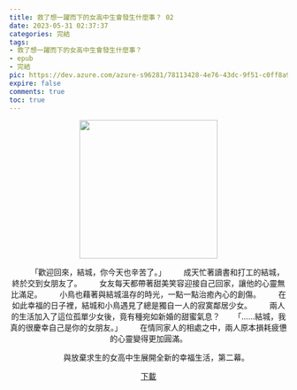```yaml
---
title: 救了想一躍而下的女高中生會發生什麼事？ 02
date: 2023-05-31 02:37:37
categories: 完結
tags:
- 救了想一躍而下的女高中生會發生什麼事？
- epub
- 完結
pic: https://dev.azure.com/azure-s96281/78113428-4e76-43dc-9f51-c0ff8a913055/_apis/git/repositories/a379171b-de46-4c10-9b0d-00da23959885/items?path=/Epub%20Cover/%E6%95%91%E4%BA%86%E6%83%B3%E4%B8%80%E8%BA%8D%E8%80%8C%E4%B8%8B%E7%9A%84%E5%A5%B3%E9%AB%98%E4%B8%AD%E7%94%9F%E6%9C%83%E7%99%BC%E7%94%9F%E4%BB%80%E9%BA%BC%E4%BA%8B%EF%BC%9F-02.jpg&versionDescriptor%5BversionOptions%5D=0&versionDescriptor%5BversionType%5D=0&versionDescriptor%5Bversion%5D=main&resolveLfs=true&%24format=octetStream&api-version=5.0
expire: false
comments: true
toc: true
---
```


<div style="text-align:center" class="kratos-post-content">

<img width="250px" src="https://dev.azure.com/azure-s96281/78113428-4e76-43dc-9f51-c0ff8a913055/_apis/git/repositories/a379171b-de46-4c10-9b0d-00da23959885/items?path=/Epub%20Cover/%E6%95%91%E4%BA%86%E6%83%B3%E4%B8%80%E8%BA%8D%E8%80%8C%E4%B8%8B%E7%9A%84%E5%A5%B3%E9%AB%98%E4%B8%AD%E7%94%9F%E6%9C%83%E7%99%BC%E7%94%9F%E4%BB%80%E9%BA%BC%E4%BA%8B%EF%BC%9F-02.jpg&versionDescriptor%5BversionOptions%5D=0&versionDescriptor%5BversionType%5D=0&versionDescriptor%5Bversion%5D=main&resolveLfs=true&%24format=octetStream&api-version=5.0">

<p>
　　    「歡迎回來，結城，你今天也辛苦了。」
　　成天忙著讀書和打工的結城，終於交到女朋友了。
　　女友每天都帶著甜美笑容迎接自己回家，讓他的心靈無比滿足。
　　小鳥也藉著與結城溫存的時光，一點一點治癒內心的創傷。
　　在如此幸福的日子裡，結城和小鳥遇見了總是獨自一人的寂寞鄰居少女。
　　兩人的生活加入了這位孤單少女後，竟有種宛如新婚的甜蜜氣息？
　　「……結城，我真的很慶幸自己是你的女朋友。」
　　在情同家人的相處之中，兩人原本損耗疲憊的心靈變得更加圓滿。

　　與放棄求生的女高中生展開全新的幸福生活，第二幕。
</p>

<p>
<a href="https://epubdatabase.azurewebsites.net/EBOOKS/EPUB/完結/救了想一躍而下的女高中生會發生什麼事？/救了想一躍而下的女高中生會發生什麼事？ 02.epub?download=1">下載</a>
</p>

</div>